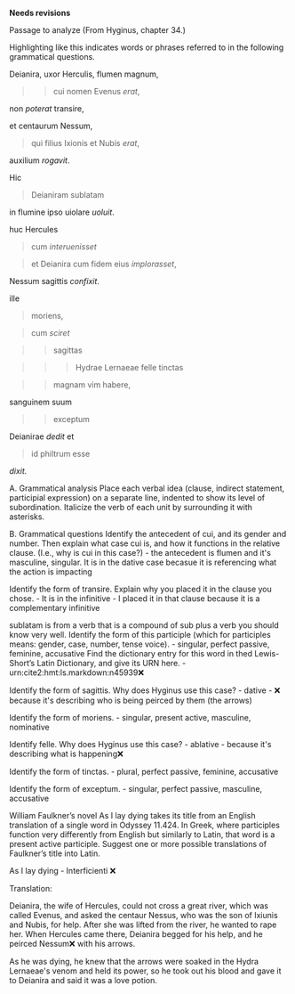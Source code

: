**Needs revisions**

Passage to analyze
(From Hyginus, chapter 34.)

Highlighting like this indicates words or phrases referred to in the following grammatical questions.

Deianira, uxor Herculis, flumen magnum, 

>>cui nomen Evenus *erat*, 

non *poterat* transire, 

et centaurum Nessum, 

>qui filius Ixionis et Nubis *erat*, 

auxilium *rogavit*. 

Hic 

>Deianiram sublatam

in flumine ipso uiolare *uoluit*. 

huc Hercules 

>cum *interuenisset*

>et Deianira cum fidem eius *implorasset*, 

Nessum sagittis *confixit*.

ille

>moriens, 

>cum *sciret* 

>>sagittas 

>>>Hydrae Lernaeae felle tinctas 

>>magnam vim habere, 

sanguinem suum 

>>exceptum 

Deianirae *dedit* et 

>id philtrum esse 

*dixit.*

A. Grammatical analysis
Place each verbal idea (clause, indirect statement, participial expression) on a separate line, indented to show its level of subordination. Italicize the verb of each unit by surrounding it with asterisks.

B. Grammatical questions
Identify the antecedent of cui, and its gender and number. Then explain what case cui is, and how it functions in the relative clause. (I.e., why is cui in this case?) - the antecedent is flumen and it's masculine, singular. It is in the dative case becasue it is referencing what the action is impacting

Identify the form of transire. Explain why you placed it in the clause you chose. - It is in the infinitive - I placed it in that clause because it is a complementary infinitive

sublatam is from a verb that is a compound of sub plus a verb you should know very well. 
Identify the form of this participle (which for participles means: gender, case, number, tense voice). - singular, perfect passive, feminine, accusative
Find the dictionary entry for this word in thed Lewis-Short’s Latin Dictionary, and give its URN here. - urn:cite2:hmt:ls.markdown:n45939❌

Identify the form of sagittis. Why does Hyginus use this case? - dative - ❌ because it's describing who is being peirced by them (the arrows)

Identify the form of moriens. - singular, present active, masculine, nominative

Identify felle. Why does Hyginus use this case? - ablative - because it's describing what is happening❌

Identify the form of tinctas. - plural, perfect passive, feminine, accusative

Identify the form of exceptum. - singular, perfect passive, masculine, accusative

William Faulkner’s novel As I lay dying takes its title from an English translation of a single word in Odyssey 11.424. 
In Greek, where participles function very differently from English but similarly to Latin, that word is a present active participle. 
Suggest one or more possible translations of Faulkner’s title into Latin.

As I lay dying - Interficienti ❌

Translation:

Deianira, the wife of Hercules, could not cross a great river, which was called Evenus, and asked the centaur Nessus, who was the son of Ixiunis and Nubis, for help. After she was lifted from the river, he wanted to rape her. When Hercules came there, Deianira begged for his help, and he peirced Nessum❌ with his arrows. 

As he was dying, he knew that the arrows were soaked in the Hydra Lernaeae's venom and held its power, so he took out his blood and gave it to Deianira and said it was a love potion. 



